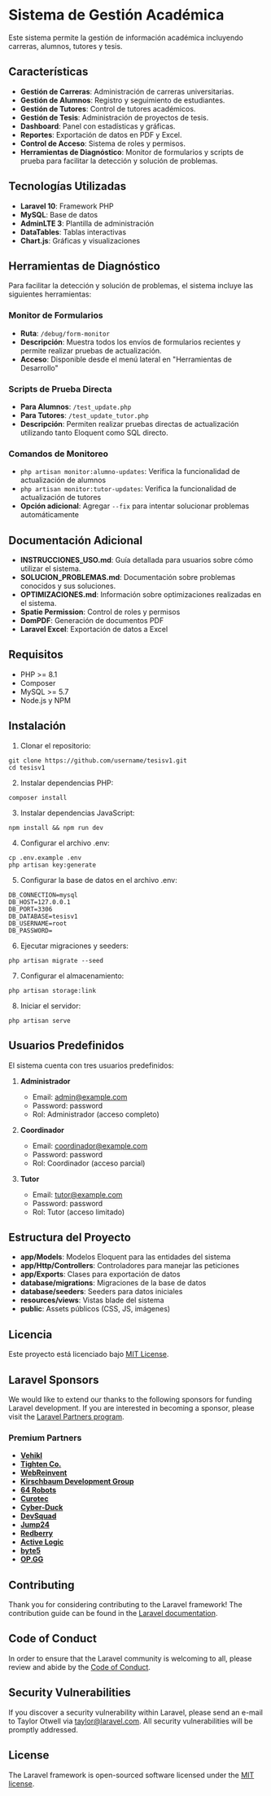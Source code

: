 # Sistema de Gestión Académica

Este sistema permite la gestión de información académica incluyendo carreras, alumnos, tutores y tesis.

## Características

- **Gestión de Carreras**: Administración de carreras universitarias.
- **Gestión de Alumnos**: Registro y seguimiento de estudiantes.
- **Gestión de Tutores**: Control de tutores académicos.
- **Gestión de Tesis**: Administración de proyectos de tesis.
- **Dashboard**: Panel con estadísticas y gráficas.
- **Reportes**: Exportación de datos en PDF y Excel.
- **Control de Acceso**: Sistema de roles y permisos.
- **Herramientas de Diagnóstico**: Monitor de formularios y scripts de prueba para facilitar la detección y solución de problemas.

## Tecnologías Utilizadas

- **Laravel 10**: Framework PHP
- **MySQL**: Base de datos
- **AdminLTE 3**: Plantilla de administración
- **DataTables**: Tablas interactivas
- **Chart.js**: Gráficas y visualizaciones

## Herramientas de Diagnóstico

Para facilitar la detección y solución de problemas, el sistema incluye las siguientes herramientas:

### Monitor de Formularios
- **Ruta**: `/debug/form-monitor`
- **Descripción**: Muestra todos los envíos de formularios recientes y permite realizar pruebas de actualización.
- **Acceso**: Disponible desde el menú lateral en "Herramientas de Desarrollo"

### Scripts de Prueba Directa
- **Para Alumnos**: `/test_update.php`
- **Para Tutores**: `/test_update_tutor.php`
- **Descripción**: Permiten realizar pruebas directas de actualización utilizando tanto Eloquent como SQL directo.

### Comandos de Monitoreo
- `php artisan monitor:alumno-updates`: Verifica la funcionalidad de actualización de alumnos
- `php artisan monitor:tutor-updates`: Verifica la funcionalidad de actualización de tutores
- **Opción adicional**: Agregar `--fix` para intentar solucionar problemas automáticamente

## Documentación Adicional

- **INSTRUCCIONES_USO.md**: Guía detallada para usuarios sobre cómo utilizar el sistema.
- **SOLUCION_PROBLEMAS.md**: Documentación sobre problemas conocidos y sus soluciones.
- **OPTIMIZACIONES.md**: Información sobre optimizaciones realizadas en el sistema.
- **Spatie Permission**: Control de roles y permisos
- **DomPDF**: Generación de documentos PDF
- **Laravel Excel**: Exportación de datos a Excel

## Requisitos

- PHP >= 8.1
- Composer
- MySQL >= 5.7
- Node.js y NPM

## Instalación

1. Clonar el repositorio:
```
git clone https://github.com/username/tesisv1.git
cd tesisv1
```

2. Instalar dependencias PHP:
```
composer install
```

3. Instalar dependencias JavaScript:
```
npm install && npm run dev
```

4. Configurar el archivo .env:
```
cp .env.example .env
php artisan key:generate
```

5. Configurar la base de datos en el archivo .env:
```
DB_CONNECTION=mysql
DB_HOST=127.0.0.1
DB_PORT=3306
DB_DATABASE=tesisv1
DB_USERNAME=root
DB_PASSWORD=
```

6. Ejecutar migraciones y seeders:
```
php artisan migrate --seed
```

7. Configurar el almacenamiento:
```
php artisan storage:link
```

8. Iniciar el servidor:
```
php artisan serve
```

## Usuarios Predefinidos

El sistema cuenta con tres usuarios predefinidos:

1. **Administrador**
   - Email: admin@example.com
   - Password: password
   - Rol: Administrador (acceso completo)

2. **Coordinador**
   - Email: coordinador@example.com
   - Password: password
   - Rol: Coordinador (acceso parcial)

3. **Tutor**
   - Email: tutor@example.com
   - Password: password
   - Rol: Tutor (acceso limitado)

## Estructura del Proyecto

- **app/Models**: Modelos Eloquent para las entidades del sistema
- **app/Http/Controllers**: Controladores para manejar las peticiones
- **app/Exports**: Clases para exportación de datos
- **database/migrations**: Migraciones de la base de datos
- **database/seeders**: Seeders para datos iniciales
- **resources/views**: Vistas blade del sistema
- **public**: Assets públicos (CSS, JS, imágenes)

## Licencia

Este proyecto está licenciado bajo [MIT License](LICENSE).

## Laravel Sponsors

We would like to extend our thanks to the following sponsors for funding Laravel development. If you are interested in becoming a sponsor, please visit the [Laravel Partners program](https://partners.laravel.com).

### Premium Partners

- **[Vehikl](https://vehikl.com/)**
- **[Tighten Co.](https://tighten.co)**
- **[WebReinvent](https://webreinvent.com/)**
- **[Kirschbaum Development Group](https://kirschbaumdevelopment.com)**
- **[64 Robots](https://64robots.com)**
- **[Curotec](https://www.curotec.com/services/technologies/laravel/)**
- **[Cyber-Duck](https://cyber-duck.co.uk)**
- **[DevSquad](https://devsquad.com/hire-laravel-developers)**
- **[Jump24](https://jump24.co.uk)**
- **[Redberry](https://redberry.international/laravel/)**
- **[Active Logic](https://activelogic.com)**
- **[byte5](https://byte5.de)**
- **[OP.GG](https://op.gg)**

## Contributing

Thank you for considering contributing to the Laravel framework! The contribution guide can be found in the [Laravel documentation](https://laravel.com/docs/contributions).

## Code of Conduct

In order to ensure that the Laravel community is welcoming to all, please review and abide by the [Code of Conduct](https://laravel.com/docs/contributions#code-of-conduct).

## Security Vulnerabilities

If you discover a security vulnerability within Laravel, please send an e-mail to Taylor Otwell via [taylor@laravel.com](mailto:taylor@laravel.com). All security vulnerabilities will be promptly addressed.

## License

The Laravel framework is open-sourced software licensed under the [MIT license](https://opensource.org/licenses/MIT).
